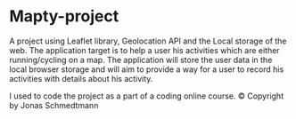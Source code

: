 # Mapty-project
A project using Leaflet library, Geolocation API and the Local storage of the web.
The application target is to help a user his activities which are either running/cycling on a map.
The application will store the user data in the local browser storage and will aim to provide a way for a user to record his activities with details about his activity.


I used to code the project as a part of a coding online course.
© Copyright by Jonas Schmedtmann

